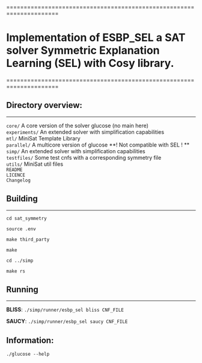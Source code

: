 =====================================================================
# Implementation of ESBP_SEL a SAT solver Symmetric Explanation Learning (SEL) with Cosy library.
=====================================================================

## Directory overview:
-------------------

`core/` A core version of the solver glucose (no main here)  
`experiments/` An extended solver with simplification capabilities  
`mtl/` MiniSat Template Library  
`parallel/` A multicore version of glucose **! Not compatible with SEL ! **  
`simp/` An extended solver with simplification capabilities  
`testfiles/` Some test cnfs with a corresponding symmetry file  
`utils/` MiniSat util files  
`README`  
`LICENCE`  
`Changelog`  

## Building
-------
`cd sat_symmetry`

`source .env`

`make third_party`

`make`

`cd ../simp`  

`make rs`
## Running
------
**BLISS**: `./simp/runner/esbp_sel bliss CNF_FILE `

**SAUCY**: `./simp/runner/esbp_sel saucy CNF_FILE `

## Information:
`./glucose --help`  
